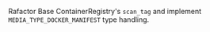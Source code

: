 Rafactor Base ContainerRegistry's `scan_tag` and implement `MEDIA_TYPE_DOCKER_MANIFEST` type handling.